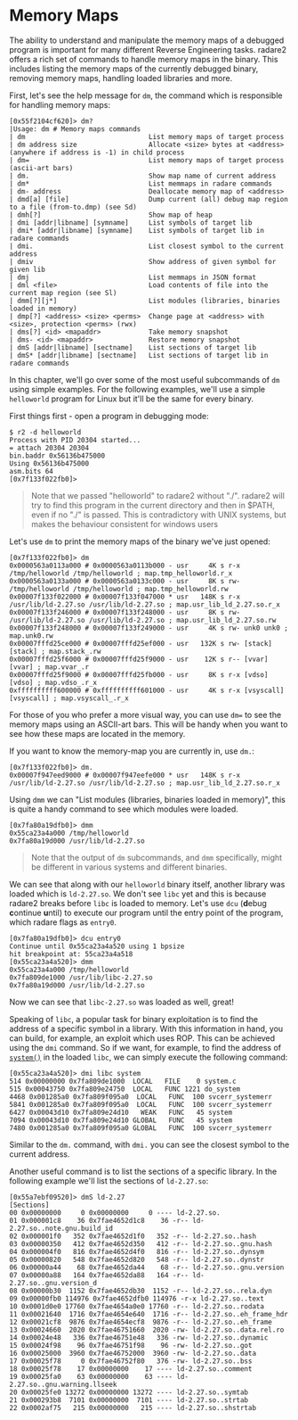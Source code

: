 # Memory Maps

The ability to understand and manipulate the memory maps of a debugged program is important for many different Reverse Engineering tasks. radare2 offers a rich set of commands to handle memory maps in the binary. This includes listing the memory maps of the currently debugged binary, removing memory maps, handling loaded libraries and more.

First, let's see the help message for `dm`, the command which is responsible for handling memory maps:
```
[0x55f2104cf620]> dm?
|Usage: dm # Memory maps commands
| dm                               List memory maps of target process
| dm address size                  Allocate <size> bytes at <address> (anywhere if address is -1) in child process
| dm=                              List memory maps of target process (ascii-art bars)
| dm.                              Show map name of current address
| dm*                              List memmaps in radare commands
| dm- address                      Deallocate memory map of <address>
| dmd[a] [file]                    Dump current (all) debug map region to a file (from-to.dmp) (see Sd)
| dmh[?]                           Show map of heap
| dmi [addr|libname] [symname]     List symbols of target lib
| dmi* [addr|libname] [symname]    List symbols of target lib in radare commands
| dmi.                             List closest symbol to the current address
| dmiv                             Show address of given symbol for given lib
| dmj                              List memmaps in JSON format
| dml <file>                       Load contents of file into the current map region (see Sl)
| dmm[?][j*]                       List modules (libraries, binaries loaded in memory)
| dmp[?] <address> <size> <perms>  Change page at <address> with <size>, protection <perms> (rwx)
| dms[?] <id> <mapaddr>            Take memory snapshot
| dms- <id> <mapaddr>              Restore memory snapshot
| dmS [addr|libname] [sectname]    List sections of target lib
| dmS* [addr|libname] [sectname]   List sections of target lib in radare commands
```
In this chapter, we'll go over some of the most useful subcommands of `dm` using simple examples. For the following examples, we'll use a simple `helloworld` program for Linux but it'll be the same for every binary.

First things first - open a program in debugging mode:
```
$ r2 -d helloworld
Process with PID 20304 started...
= attach 20304 20304
bin.baddr 0x56136b475000
Using 0x56136b475000
asm.bits 64
[0x7f133f022fb0]>
```
> Note that we passed "helloworld" to radare2 without "./". radare2 will try to find this program in the current directory and then in $PATH, even if no "./" is passed. This is contradictory with UNIX systems, but makes the behaviour consistent for windows users

Let's use `dm` to print the memory maps of the binary we've just opened:
```
[0x7f133f022fb0]> dm
0x0000563a0113a000 # 0x0000563a0113b000 - usr     4K s r-x /tmp/helloworld /tmp/helloworld ; map.tmp_helloworld.r_x
0x0000563a0133a000 # 0x0000563a0133c000 - usr     8K s rw- /tmp/helloworld /tmp/helloworld ; map.tmp_helloworld.rw
0x00007f133f022000 # 0x00007f133f047000 * usr   148K s r-x /usr/lib/ld-2.27.so /usr/lib/ld-2.27.so ; map.usr_lib_ld_2.27.so.r_x
0x00007f133f246000 # 0x00007f133f248000 - usr     8K s rw- /usr/lib/ld-2.27.so /usr/lib/ld-2.27.so ; map.usr_lib_ld_2.27.so.rw
0x00007f133f248000 # 0x00007f133f249000 - usr     4K s rw- unk0 unk0 ; map.unk0.rw
0x00007fffd25ce000 # 0x00007fffd25ef000 - usr   132K s rw- [stack] [stack] ; map.stack_.rw
0x00007fffd25f6000 # 0x00007fffd25f9000 - usr    12K s r-- [vvar] [vvar] ; map.vvar_.r
0x00007fffd25f9000 # 0x00007fffd25fb000 - usr     8K s r-x [vdso] [vdso] ; map.vdso_.r_x
0xffffffffff600000 # 0xffffffffff601000 - usr     4K s r-x [vsyscall] [vsyscall] ; map.vsyscall_.r_x
```
For those of you who prefer a more visual way, you can use `dm=` to see the memory maps using an ASCII-art bars. This will be handy when you want to see how these maps are located in the memory.

If you want to know the memory-map you are currently in, use `dm.`:
```
[0x7f133f022fb0]> dm.
0x00007f947eed9000 # 0x00007f947eefe000 * usr   148K s r-x /usr/lib/ld-2.27.so /usr/lib/ld-2.27.so ; map.usr_lib_ld_2.27.so.r_x
```

Using `dmm` we can "List modules (libraries, binaries loaded in memory)", this is quite a handy command to see which modules were loaded.
```
[0x7fa80a19dfb0]> dmm
0x55ca23a4a000 /tmp/helloworld
0x7fa80a19d000 /usr/lib/ld-2.27.so
```
> Note that the output of `dm` subcommands, and `dmm` specifically, might be different in various systems and different binaries.

We can see that along with our `helloworld` binary itself, another library was loaded which is `ld-2.27.so`. We don't see `libc` yet and this is because radare2 breaks before `libc` is loaded to memory. Let's use `dcu` (**d**ebug **c**ontinue **u**ntil) to execute our program until the entry point of the program, which radare flags as `entry0`.
```
[0x7fa80a19dfb0]> dcu entry0
Continue until 0x55ca23a4a520 using 1 bpsize
hit breakpoint at: 55ca23a4a518
[0x55ca23a4a520]> dmm
0x55ca23a4a000 /tmp/helloworld
0x7fa809de1000 /usr/lib/libc-2.27.so
0x7fa80a19d000 /usr/lib/ld-2.27.so
```
Now we can see that `libc-2.27.so` was loaded as well, great!

Speaking of `libc`, a popular task for binary exploitation is to find the address of a specific symbol in a library. With this information in hand, you can build, for example, an exploit which uses ROP. This can be achieved using the `dmi` command. So if we want, for example, to find the address of [`system()`](http://man7.org/linux/man-pages/man3/system.3.html) in the loaded `libc`, we can simply execute the following command:
```
[0x55ca23a4a520]> dmi libc system
514 0x00000000 0x7fa809de1000  LOCAL   FILE    0 system.c
515 0x00043750 0x7fa809e24750  LOCAL   FUNC 1221 do_system
4468 0x001285a0 0x7fa809f095a0  LOCAL   FUNC  100 svcerr_systemerr
5841 0x001285a0 0x7fa809f095a0  LOCAL   FUNC  100 svcerr_systemerr
6427 0x00043d10 0x7fa809e24d10   WEAK   FUNC   45 system
7094 0x00043d10 0x7fa809e24d10 GLOBAL   FUNC   45 system
7480 0x001285a0 0x7fa809f095a0 GLOBAL   FUNC  100 svcerr_systemerr
```
Similar to the `dm.` command, with `dmi.` you can see the closest symbol to the current address.

Another useful command is to list the sections of a specific library. In the following example we'll list the sections of `ld-2.27.so`:
```
[0x55a7ebf09520]> dmS ld-2.27
[Sections]
00 0x00000000     0 0x00000000     0 ---- ld-2.27.so.
01 0x000001c8    36 0x7fae4652d1c8    36 -r-- ld-2.27.so..note.gnu.build_id
02 0x000001f0   352 0x7fae4652d1f0   352 -r-- ld-2.27.so..hash
03 0x00000350   412 0x7fae4652d350   412 -r-- ld-2.27.so..gnu.hash
04 0x000004f0   816 0x7fae4652d4f0   816 -r-- ld-2.27.so..dynsym
05 0x00000820   548 0x7fae4652d820   548 -r-- ld-2.27.so..dynstr
06 0x00000a44    68 0x7fae4652da44    68 -r-- ld-2.27.so..gnu.version
07 0x00000a88   164 0x7fae4652da88   164 -r-- ld-2.27.so..gnu.version_d
08 0x00000b30  1152 0x7fae4652db30  1152 -r-- ld-2.27.so..rela.dyn
09 0x00000fb0 114976 0x7fae4652dfb0 114976 -r-x ld-2.27.so..text
10 0x0001d0e0 17760 0x7fae4654a0e0 17760 -r-- ld-2.27.so..rodata
11 0x00021640  1716 0x7fae4654e640  1716 -r-- ld-2.27.so..eh_frame_hdr
12 0x00021cf8  9876 0x7fae4654ecf8  9876 -r-- ld-2.27.so..eh_frame
13 0x00024660  2020 0x7fae46751660  2020 -rw- ld-2.27.so..data.rel.ro
14 0x00024e48   336 0x7fae46751e48   336 -rw- ld-2.27.so..dynamic
15 0x00024f98    96 0x7fae46751f98    96 -rw- ld-2.27.so..got
16 0x00025000  3960 0x7fae46752000  3960 -rw- ld-2.27.so..data
17 0x00025f78     0 0x7fae46752f80   376 -rw- ld-2.27.so..bss
18 0x00025f78    17 0x00000000    17 ---- ld-2.27.so..comment
19 0x00025fa0    63 0x00000000    63 ---- ld-2.27.so..gnu.warning.llseek
20 0x00025fe0 13272 0x00000000 13272 ---- ld-2.27.so..symtab
21 0x000293b8  7101 0x00000000  7101 ---- ld-2.27.so..strtab
22 0x0002af75   215 0x00000000   215 ---- ld-2.27.so..shstrtab
```

